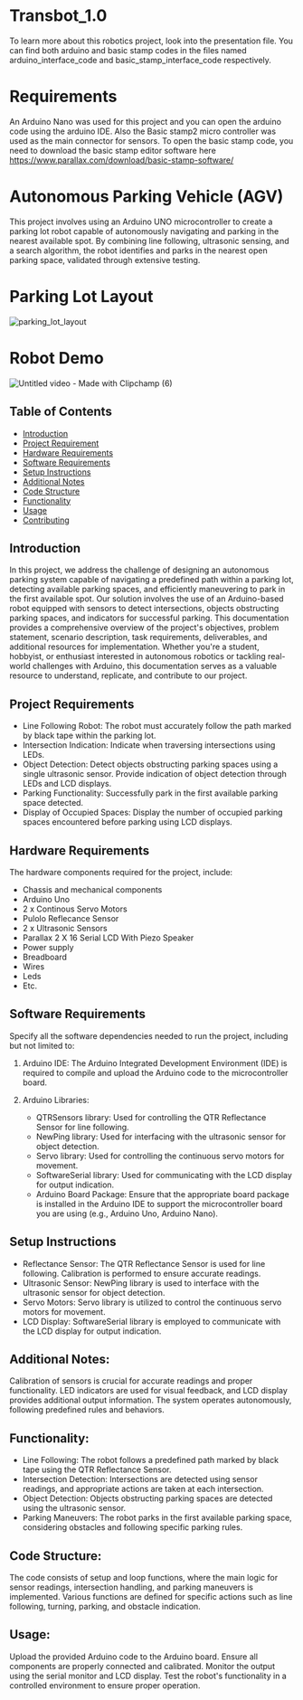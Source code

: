 # Transbot_1.0

To learn more about this robotics project, look into the presentation file. You can find both arduino and basic stamp codes in the files named arduino_interface_code and basic_stamp_interface_code respectively.


# Requirements

An Arduino Nano was used for this project and you can open the arduino code using the arduino IDE.
Also the Basic stamp2 micro controller was used as the main connector for sensors. To open the basic stamp code, you need to download the basic stamp editor software here https://www.parallax.com/download/basic-stamp-software/



# Autonomous Parking Vehicle (AGV)

This project involves using an Arduino UNO microcontroller to create a parking lot robot capable of autonomously navigating and parking in the nearest available spot. By combining line following, ultrasonic sensing, and a search algorithm, the robot identifies and parks in the nearest open parking space, validated through extensive testing.

# Parking Lot Layout
![parking_lot_layout](https://github.com/IJAMUL1/Automated-Factory-Guided-Vehicle/assets/60096099/896fe77e-4570-4bf2-bc5a-13d0423bf5ed)

# Robot Demo
![Untitled video - Made with Clipchamp (6)](https://github.com/IJAMUL1/Automated-Factory-Guided-Vehicle/assets/60096099/e307b82f-e207-4fdd-a5fa-0d75c333c798)

## Table of Contents

- [Introduction](#introduction)
- [Project Requirement](#project-requirements)
- [Hardware Requirements](#hardware-requirements)
- [Software Requirements](#software-requirements)
- [Setup Instructions](#setup-instructions)
- [Additional Notes](#additional-notes)
- [Code Structure](#code-structure)
- [Functionality](#functionality)
- [Usage](#usage)
- [Contributing](#contributing)

## Introduction

In this project, we address the challenge of designing an autonomous parking system capable of navigating a predefined path within a parking lot, detecting available parking spaces, and efficiently maneuvering to park in the first available spot. Our solution involves the use of an Arduino-based robot equipped with sensors to detect intersections, objects obstructing parking spaces, and indicators for successful parking. This documentation provides a comprehensive overview of the project's objectives, problem statement, scenario description, task requirements, deliverables, and additional resources for implementation. Whether you're a student, hobbyist, or enthusiast interested in autonomous robotics or tackling real-world challenges with Arduino, this documentation serves as a valuable resource to understand, replicate, and contribute to our project.

## Project Requirements

- Line Following Robot: The robot must accurately follow the path marked by black tape within the parking lot.
- Intersection Indication: Indicate when traversing intersections using LEDs.
- Object Detection: Detect objects obstructing parking spaces using a single ultrasonic sensor. Provide indication of object detection through LEDs and LCD displays.
- Parking Functionality: Successfully park in the first available parking space detected.
- Display of Occupied Spaces: Display the number of occupied parking spaces encountered before parking using LCD displays.

## Hardware Requirements

The hardware components required for the project, include:
- Chassis and mechanical components
- Arduino Uno
- 2 x Continous Servo Motors
- Pulolo Reflecance Sensor
- 2 x Ultrasonic Sensors
- Parallax 2 X 16 Serial LCD With Piezo Speaker 
- Power supply
- Breadboard
- Wires
- Leds
- Etc.

## Software Requirements

Specify all the software dependencies needed to run the project, including but not limited to:
1. Arduino IDE: The Arduino Integrated Development Environment (IDE) is required to compile and upload the Arduino code to the microcontroller board.

1. Arduino Libraries:
    - QTRSensors library: Used for controlling the QTR Reflectance Sensor for line following.
    - NewPing library: Used for interfacing with the ultrasonic sensor for object detection.
    - Servo library: Used for controlling the continuous servo motors for movement.
    - SoftwareSerial library: Used for communicating with the LCD display for output indication.
    - Arduino Board Package: Ensure that the appropriate board package is installed in the Arduino IDE to support the microcontroller board you are using (e.g., Arduino Uno, Arduino Nano).

## Setup Instructions
- Reflectance Sensor: The QTR Reflectance Sensor is used for line following. Calibration is performed to ensure accurate readings.
- Ultrasonic Sensor: NewPing library is used to interface with the ultrasonic sensor for object detection.
- Servo Motors: Servo library is utilized to control the continuous servo motors for movement.
- LCD Display: SoftwareSerial library is employed to communicate with the LCD display for output indication.

## Additional Notes:
Calibration of sensors is crucial for accurate readings and proper functionality.
LED indicators are used for visual feedback, and LCD display provides additional output information.
The system operates autonomously, following predefined rules and behaviors.

## Functionality:
- Line Following: The robot follows a predefined path marked by black tape using the QTR Reflectance Sensor.
- Intersection Detection: Intersections are detected using sensor readings, and appropriate actions are taken at each intersection.
- Object Detection: Objects obstructing parking spaces are detected using the ultrasonic sensor.
- Parking Maneuvers: The robot parks in the first available parking space, considering obstacles and following specific parking rules.

## Code Structure:
The code consists of setup and loop functions, where the main logic for sensor readings, intersection handling, and parking maneuvers is implemented.
Various functions are defined for specific actions such as line following, turning, parking, and obstacle indication.

## Usage:
Upload the provided Arduino code to the Arduino board.
Ensure all components are properly connected and calibrated.
Monitor the output using the serial monitor and LCD display.
Test the robot's functionality in a controlled environment to ensure proper operation.

